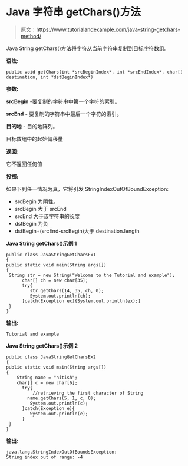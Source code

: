 # Java 字符串 getChars()方法

> 原文：<https://www.tutorialandexample.com/java-string-getchars-method/>

Java String getChars()方法将字符从当前字符串复制到目标字符数组。

**语法:**

```
public void getChars(int *srcBeginIndex*, int *srcEndIndex*, char[] destination, int *dstBeginIndex*)
```

**参数:**

**srcBegin** -要复制的字符串中第一个字符的索引。

**srcEnd** **-** 要复制的字符串中最后一个字符的索引。

**目的地** **-** 目的地阵列。

目标数组中的起始偏移量

**返回:**

它不返回任何值

**投掷:**

如果下列任一情况为真，它将引发 StringIndexOutOfBoundException:

*   srcBegin 为阴性。
*   srcBegin 大于 srcEnd
*   srcEnd 大于该字符串的长度
*   dstBegin 为负
*   dstBegin+(srcEnd-srcBegin)大于 destination.length

**Java String getChars()示例 1**

```
public class JavaStringGetCharsEx1
{ 
public static void main(String args[])
{ 
 String str = new String("Welcome to the Tutorial and example"); 
      char[] ch = new char[35]; 
      try{ 
         str.getChars(14, 35, ch, 0); 
         System.out.println(ch); 
      }catch(Exception ex){System.out.println(ex);} 
 }
}
```

**输出:**

```
Tutorial and example
```

**Java String getChars()示例 2**

```
public class JavaStringGetCharsEx2
{ 
public static void main(String args[])
{ 
    String name = "nitish";
    char[] c = new char[6];
      try{ 
          //retrieving the first character of String
        name.getChars(5, 1, c, 0); 
         System.out.println(c); 
      }catch(Exception e){
         System.out.println(e);     
      } 
 }
}
```

**输出:**

```
java.lang.StringIndexOutOfBoundsException:
String index out of range: -4
```